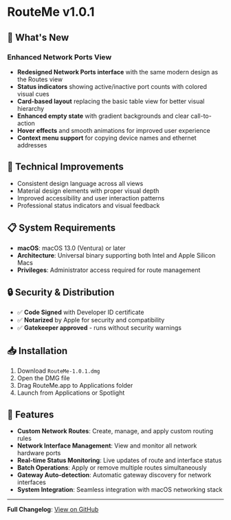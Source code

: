 # RouteMe v1.0.1

## 🎨 What's New

### Enhanced Network Ports View
- **Redesigned Network Ports interface** with the same modern design as the Routes view
- **Status indicators** showing active/inactive port counts with colored visual cues
- **Card-based layout** replacing the basic table view for better visual hierarchy
- **Enhanced empty state** with gradient backgrounds and clear call-to-action
- **Hover effects** and smooth animations for improved user experience
- **Context menu support** for copying device names and ethernet addresses

## 🔧 Technical Improvements

- Consistent design language across all views
- Material design elements with proper visual depth
- Improved accessibility and user interaction patterns
- Professional status indicators and visual feedback

## 📋 System Requirements

- **macOS**: macOS 13.0 (Ventura) or later
- **Architecture**: Universal binary supporting both Intel and Apple Silicon Macs
- **Privileges**: Administrator access required for route management

## 🔒 Security & Distribution

- ✅ **Code Signed** with Developer ID certificate
- ✅ **Notarized** by Apple for security and compatibility
- ✅ **Gatekeeper approved** - runs without security warnings

## 📥 Installation

1. Download `RouteMe-1.0.1.dmg`
2. Open the DMG file
3. Drag RouteMe.app to Applications folder
4. Launch from Applications or Spotlight

## 🚀 Features

- **Custom Network Routes**: Create, manage, and apply custom routing rules
- **Network Interface Management**: View and monitor all network hardware ports
- **Real-time Status Monitoring**: Live updates of route and interface status
- **Batch Operations**: Apply or remove multiple routes simultaneously
- **Gateway Auto-detection**: Automatic gateway discovery for network interfaces
- **System Integration**: Seamless integration with macOS networking stack

---

**Full Changelog**: [View on GitHub](https://github.com/hwkim/RouteMe/compare/v1.0.0...v1.0.1)